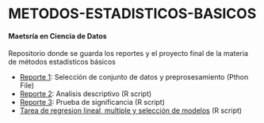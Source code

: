 # METODOS-ESTADISTICOS-BASICOS
#### Maetsría en Ciencia de Datos
Repositorio donde se guarda los reportes y el proyecto final de la materia de métodos estadísticos básicos 
- [Reporte 1](https://github.com/Peque-73/MCD-METODOS-ESTADISTICOS-BASICOS/blob/main/Tareas/Reporte%201/Assign_ID.py): Selección de conjunto de datos y preprosesamiento (Pthon File)
- [Reporte 2](https://github.com/Peque-73/MCD-METODOS-ESTADISTICOS-BASICOS/blob/main/Tareas/Reporte%202/Reporte%202.R): Analisis descriptivo (R script)
- [Reporte 3](https://github.com/Peque-73/MCD-METODOS-ESTADISTICOS-BASICOS/blob/main/Tareas/Reporte%203/Reporte%203.R): Prueba de significancia (R script)
- [Tarea de regresion lineal, multiple y selección de modelos](https://github.com/Peque-73/MCD-METODOS-ESTADISTICOS-BASICOS/blob/main/Tareas/Evidencia%206.R) (R script)
